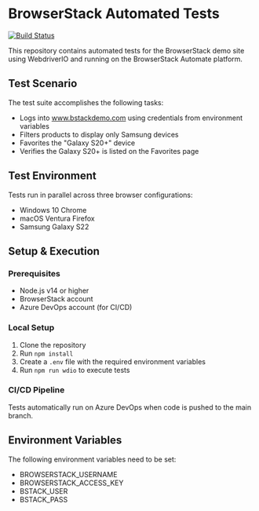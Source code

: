 # BrowserStack Automated Tests

[![Build Status](https://dev.azure.com/coreyjvernon/BrowserStack_2025/_apis/build/status%2Fcoreyjvernon.Browserstack?branchName=main)](https://dev.azure.com/coreyjvernon/BrowserStack_2025/_build/latest?definitionId=13&branchName=main)

This repository contains automated tests for the BrowserStack demo site using WebdriverIO and running on the BrowserStack Automate platform.

## Test Scenario

The test suite accomplishes the following tasks:
- Logs into www.bstackdemo.com using credentials from environment variables
- Filters products to display only Samsung devices
- Favorites the "Galaxy S20+" device
- Verifies the Galaxy S20+ is listed on the Favorites page

## Test Environment

Tests run in parallel across three browser configurations:
- Windows 10 Chrome
- macOS Ventura Firefox  
- Samsung Galaxy S22

## Setup & Execution

### Prerequisites
- Node.js v14 or higher
- BrowserStack account
- Azure DevOps account (for CI/CD)

### Local Setup
1. Clone the repository
2. Run `npm install`
3. Create a `.env` file with the required environment variables
4. Run `npm run wdio` to execute tests

### CI/CD Pipeline
Tests automatically run on Azure DevOps when code is pushed to the main branch.

## Environment Variables

The following environment variables need to be set:
- BROWSERSTACK_USERNAME
- BROWSERSTACK_ACCESS_KEY
- BSTACK_USER
- BSTACK_PASS